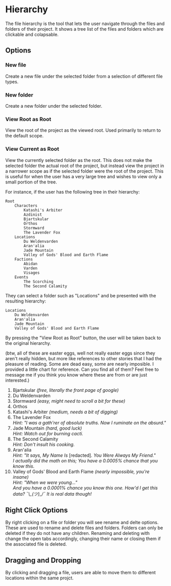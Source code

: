 # Hierarchy

The file hierarchy is the tool that lets the user navigate through the files and folders of their project. It shows a tree list of the files and folders which are clickable and colapsable.

## Options
### New file
Create a new file under the selected folder from a selection of different file types.

### New folder
Create a new folder under the selected folder.

### View Root as Root
View the root of the project as the viewed root. Used primarily to return to the default scope.

### View Current as Root
View the currently selected folder as the root. This does not make the selected folder the actual root of the project, but instead view the project in a narrower scope as if the selected folder were the root of the project. This is useful for when the user has a very large tree and wishes to view only a small portion of the tree. 

For instance, if the user has the following tree in their hierarchy:
```
Root
    Characters
        Katashi's Arbiter
        Azdinist
        Bjartskular
        Orthos
        Stormward
        The Lavender Fox
    Locations
        Du Weldenvarden
        Aran'alia
        Jade Mountain
        Valley of Gods' Blood and Earth Flame
    Factions
        Abidan
        Varden
        Visages
    Events
        The Scorching
        The Second Calamity
```
They can select a folder such as "Locations" and be presented with the resulting hierarchy:
```
Locations
    Du Weldenvarden
    Aran'alia
    Jade Mountain
    Valley of Gods' Blood and Earth Flame
```
By pressing the "View Root as Root" button, the user will be taken back to the original hierarchy.

(btw, all of these are easter eggs, well not really easter eggs since they aren't really hidden, but more like references to other stories that I had the pleasure of reading. 
Some are dead easy, some are nearly imposible. I provided a little chart for reference. Can you find all of them?
Feel free to message me if you think you know where these are from or are just interested.)

1. Bjartskular *(free, literally the front page of google)*
2. Du Weldenvarden
3. Stormward *(easy, might need to scroll a bit for these)*
4. Orthos
5. Katashi's Arbiter *(medium, needs a bit of digging)*
6. The Lavender Fox  
*Hint: "I was a gath'rer of absolute truths. Now I ruminate on the absurd."* 
7. Jade Mountain *(hard, good luck)*  
*Hint: Watch out for burning cacti.*
8. The Second Calamity  
*Hint: Don't insult his cooking.*
9. Aran'alia  
*Hint: "It says, My Name Is* [redacted]*. You Were Always My Friend."*  
*I actually did the math on this; You have a 0.0005% chance that you know this.*
10. Valley of Gods' Blood and Earth Flame *(nearly impossible, you're insane)*  
*Hint: "When we were young..."*  
*And you have a 0.0001% chance you know this one. How'd I get this data? ¯\\\_(ツ)_/¯ It is real data though!*

## Right Click Options
By right clicking on a file or folder you will see rename and delte options. These are used to rename and delete files and folders. Folders can only be deleted if they do not have any children. Renaming and deleting with change the open tabs accordingly, changing their name or closing them if the associated file is deleted.

## Dragging and Dropping
By clicking and dragging a file, users are able to move them to different locations within the same projct.